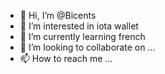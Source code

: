 - 👋 Hi, I’m @Bicents
- 👀 I’m interested in iota wallet
- 🌱 I’m currently learning french
- 💞️ I’m looking to collaborate on ...
- 📫 How to reach me ...

<!---
Bicents/Bicents is a ✨ special ✨ repository because its `README.md` (this file) appears on your GitHub profile.
You can click the Preview link to take a look at your changes.
--->
